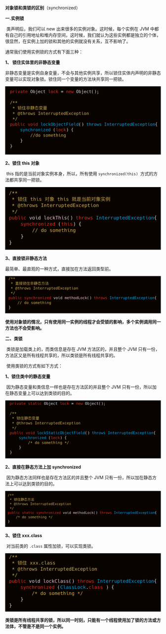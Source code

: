 **对象锁和类锁的区别**（synchronized）

**一.实例锁**

​	类声明后，我们可以 new 出来很多的实例对象。这时候，每个实例在 JVM 中都有自己的引用地址和堆内存空间，这时候，我们就认为这些实例都是独立的个体，很显然，在实例上加的锁和其他的实例就没有关系，互不影响了。

通常我们使用实例锁的方式有下面三种：

**1、 锁住实体里的非静态变量**

​	非静态变量是实例自身变量，不会与其他实例共享，所以锁住实体内声明的非静态变量可以实现对象锁。锁住同一个变量的方法块共享同一把锁。

![](./images/1/68.jpg)

**2、锁住 this 对象**

​	this 指的是当前对象实例本身，所以，所有使用 `synchronized(this) `方式的方法都共享同一把锁。

![](./images/1/69.jpg)

**3、直接锁非静态方法**

最简单、最直观的一种方式，直接加在方法返回类型前。

![](./images/1/70.jpg)

​      **使用对象锁的情况，只有使用同一实例的线程才会受锁的影响，多个实例调用同一方法也不会受影响。**



**二、类锁**

​	类锁是加载类上的，而类信息是存在 JVM 方法区的，并且整个 JVM 只有一份，方法区又是所有线程共享的，所以类锁是所有线程共享的。

​	使用类锁的方式有如下方式：

**1、锁住类中的静态变量**

​	因为静态变量和类信息一样也是存在方法区的并且整个 JVM 只有一份，所以加在静态变量上可以达到类锁的目的。

![](./images/1/71.jpg)

**2、直接在静态方法上加 synchronized**

​	因为静态方法同样也是存在方法区的并且整个 JVM 只有一份，所以加在静态方法上可以达到类锁的目的。

![](./images/1/72.jpg)

**3、锁住 xxx.class**

​	对当前类的 `.class` 属性加锁，可以实现类锁。

![](./images/1/73.jpg)

**类锁是所有线程共享的锁，所以同一时刻，只能有一个线程使用加了锁的方法或方法体，不管是不是同一个实例。**

